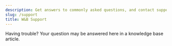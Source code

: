 ```yaml
---
description: Get answers to commonly asked questions, and contact support
slug: /support
title: W&B Support
---
```


Having trouble? Your question may be answered here in a knowledge base article.